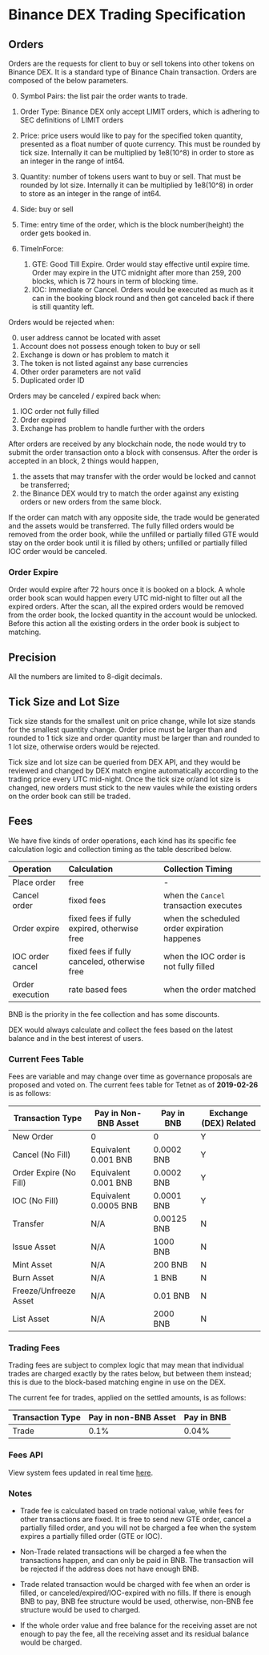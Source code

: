 


# Binance DEX Trading Specification

## Orders

Orders are the requests for client to buy or sell tokens into other tokens on Binance DEX. 
It is a standard type of Binance Chain transaction. Orders are composed of the below parameters.

0. Symbol Pairs: the list pair the order wants to trade. 
1. Order Type: Binance DEX only accept LIMIT orders, which is adhering to SEC definitions of LIMIT orders
2. Price: price users would like to pay for the specified token quantity, presented as a float 
number of quote currency. This must be rounded by tick size. Internally it can be multiplied by 1e8(10^8) in order to store as an integer 
in the range of int64.
3. Quantity: number of tokens users want to buy or sell. That must be rounded by lot size. Internally it can be multiplied by 
1e8(10^8) in order to store as an integer in the range of int64.
4. Side: buy or sell
5. Time: entry time of the order, which is the block number(height) the order gets booked in.
6. TimeInForce:
    
    1. GTE: Good Till Expire. Order would stay effective until expire time. Order may expire in the UTC midnight after more than 259, 200 blocks, which is 72 hours in term of blocking time. 
    1. IOC: Immediate or Cancel. Orders would be executed as much as it can in the booking block 
    round and then got canceled back if there is still quantity left.
   
Orders would be rejected when:

0. user address cannot be located with asset
1. Account does not possess enough token to buy or sell
2. Exchange is down or has problem to match it
3. The token is not listed against any base currencies
4. Other order parameters are not valid
5. Duplicated order ID

Orders may be canceled / expired back when: 

1. IOC order not fully filled
2. Order expired
3. Exchange has problem to handle further with the orders

After orders are received by any blockchain node, the node would try to submit the order transaction 
onto a block with consensus. After the order is accepted in an block, 2 things would happen,

1. the assets that may transfer with the order would be locked and cannot be transferred;
2. the Binance DEX would try to match the order against any existing orders or new orders from the same block. 

If the order can match with any opposite side, the trade would be generated and the assets would be 
transferred. The fully filled orders would be removed from the order book, while the unfilled or 
partially filled GTE would stay on the order book until it is filled by others; unfilled or 
partially filled IOC order would be canceled.

### Order Expire

Order would expire after 72 hours once it is booked on a block. A whole order book scan would happen 
every UTC mid-night to filter out all the expired orders. After the scan, all the expired orders 
would be removed from the order book, the locked quantity in the account would be unlocked. 
Before this action all the existing orders in the order book is subject to matching. 


## Precision

All the numbers are limited to 8-digit decimals.

## Tick Size and Lot Size

Tick size stands for the smallest unit on price change, while lot size stands for the smallest 
quantity change. Order price must be larger than and rounded to 1 tick size and order quantity 
must be larger than and rounded to 1 lot size, otherwise orders would be rejected.

Tick size and lot size can be queried from DEX API, and they would be reviewed and changed 
by DEX match engine automatically according to the trading price every UTC mid-night. Once 
the tick size or/and lot size is changed, new orders must stick to the new vaules while the 
existing orders on the order book can still be traded.

## Fees

We have five kinds of order operations, each kind has its specific fee calculation logic and collection timing as the table described below.

| Operation    |  Calculation  |  Collection Timing |
|:------------- |:------- |:------- |
| Place order | free | - |
| Cancel order| fixed fees | when the `Cancel` transaction executes |
| Order expire| fixed fees if fully expired, otherwise free| when the scheduled order expiration happenes |
| IOC order cancel| fixed fees if fully canceled, otherwise free| when the IOC order is not fully filled |
| Order execution | rate based fees | when the order matched |

BNB is the priority in the fee collection and has some discounts. 

DEX would always calculate and collect the fees based on the latest balance and in the best interest of users.

### Current Fees Table

Fees are variable and may change over time as governance proposals are proposed and voted on. The current fees table for Tetnet as of **2019-02-26** is as follows:

Transaction Type | Pay in Non-BNB Asset | Pay in BNB | Exchange (DEX) Related
-- | -- | -- | --
New Order | 0 | 0 | Y
Cancel (No Fill) | Equivalent 0.001 BNB | 0.0002 BNB | Y
Order Expire (No Fill) | Equivalent 0.001 BNB | 0.0002 BNB | Y
IOC (No Fill) | Equivalent 0.0005 BNB | 0.0001 BNB | Y
Transfer | N/A | 0.00125 BNB | N
Issue Asset | N/A | 1000 BNB | N
Mint Asset | N/A | 200 BNB | N
Burn Asset | N/A | 1 BNB | N
Freeze/Unfreeze Asset | N/A | 0.01 BNB | N
List Asset | N/A | 2000 BNB | N

### Trading Fees

Trading fees are subject to complex logic that may mean that individual trades are charged exactly by the rates below, but between them instead; this is due to the block-based matching engine in use on the DEX.

The current fee for trades, applied on the settled amounts, is as follows:

Transaction Type | Pay in non-BNB Asset | Pay in BNB
-- | -- | --
Trade | 0.1% | 0.04%

### Fees API

View system fees updated in real time [here](https://testnet-dex.binance.org/api/v1/fees).

### Notes

- Trade fee is calculated based on trade notional value, while fees for other transactions are fixed. 
It is free to send new GTE order, cancel a partially filled order, and you will not be charged a fee when the system expires a partially filled order (GTE or IOC).

- Non-Trade related transactions will be charged a fee when the transactions happen, and can only be paid in BNB. The transaction will be rejected if the address does not have enough BNB.

- Trade related transaction would be charged with fee when an order is filled, or canceled/expired/IOC-expired with no fills. If there is enough BNB to pay, BNB fee structure would be used, otherwise, non-BNB fee structure would be used to charged. 
- If the whole order value and free balance for the receiving asset are not enough to pay the fee, all the receiving asset and its residual balance would be charged.
